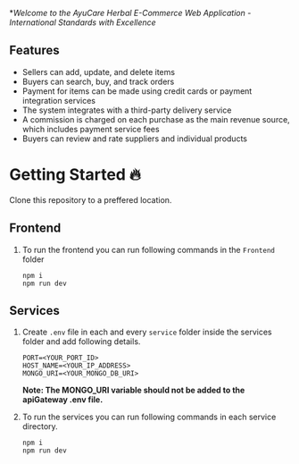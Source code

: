
**Welcome to the AyuCare Herbal E-Commerce Web Application - International Standards with Excellence*

## Features
* Sellers can add, update, and delete items
* Buyers can search, buy, and track orders
* Payment for items can be made using credit cards or payment integration services
* The system integrates with a third-party delivery service
* A commission is charged on each purchase as the main revenue source, which includes payment service fees
* Buyers can review and rate suppliers and individual products  

# Getting Started 🔥

Clone this repository to a preffered location.

## Frontend

1. To run the frontend you can run following commands in the `Frontend` folder
   ```
   npm i
   npm run dev
   ```

## Services

1.  Create `.env` file in each and every `service` folder inside the services folder and add following details.

    ```
    PORT=<YOUR_PORT_ID>
    HOST_NAME=<YOUR_IP_ADDRESS>
    MONGO_URI=<YOUR_MONGO_DB_URI> 
    ```
    **Note: The MONGO_URI variable should not be added to the apiGateway .env file.**


2.  To run the services you can run following commands in each service directory.

    ```
    npm i
    npm run dev
    ```
